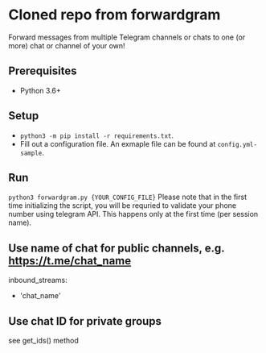 # Cloned repo from forwardgram
Forward messages from multiple Telegram channels or chats to one (or more) chat or channel of your own!

## Prerequisites
- Python 3.6+

## Setup
- `python3 -m pip install -r requirements.txt`.
- Fill out a configuration file. An exmaple file can be found at `config.yml-sample`. 

## Run
`python3 forwardgram.py {YOUR_CONFIG_FILE}`
Please note that in the first time initializing the script, you will be requried to validate your phone number using telegram API. This happens only at the first time (per session name).

## Use name of chat for public channels, e.g. https://t.me/chat_name
inbound_streams:
  - 'chat_name'

## Use chat ID for private groups
see get_ids() method

